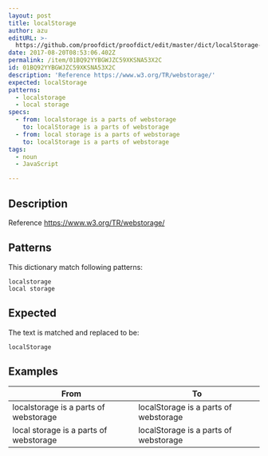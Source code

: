 ```yaml
---
layout: post
title: localStorage
author: azu
editURL: >-
  https://github.com/proofdict/proofdict/edit/master/dict/localStorage--01BQ92YYBGWJZC59XKSNA53X2C.yml
date: 2017-08-20T08:53:06.402Z
permalink: /item/01BQ92YYBGWJZC59XKSNA53X2C
id: 01BQ92YYBGWJZC59XKSNA53X2C
description: 'Reference https://www.w3.org/TR/webstorage/'
expected: localStorage
patterns:
  - localstorage
  - local storage
specs:
  - from: localstorage is a parts of webstorage
    to: localStorage is a parts of webstorage
  - from: local storage is a parts of webstorage
    to: localStorage is a parts of webstorage
tags:
  - noun
  - JavaScript

---
```


## Description

Reference https://www.w3.org/TR/webstorage/

## Patterns

This dictionary match following patterns:

    localstorage
    local storage

## Expected

The text is matched and replaced to be:

    localStorage

## Examples

| From                                   | To                                    |
| -------------------------------------- | ------------------------------------- |
| localstorage is a parts of webstorage  | localStorage is a parts of webstorage |
| local storage is a parts of webstorage | localStorage is a parts of webstorage |
